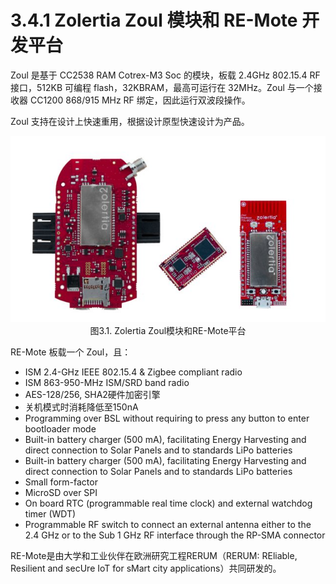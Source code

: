# 3.4.1 Zolertia Zoul 模块和 RE-Mote 开发平台

Zoul 是基于 CC2538 RAM Cotrex-M3 Soc 的模块，板载 2.4GHz 802.15.4 RF 接口，512KB 可编程 flash，32KBRAM，最高可运行在 32MHz。Zoul 与一个接收器 CC1200 868/915 MHz RF 绑定，因此运行双波段操作。

Zoul 支持在设计上快速重用，根据设计原型快速设计为产品。

<center><img src="../images/iot_in_five_days/3/image001.jpg" /></center>
<center>图3.1. Zolertia Zoul模块和RE-Mote平台</center>

RE-Mote 板载一个 Zoul，且：
* ISM 2.4-GHz IEEE 802.15.4 & Zigbee compliant radio
* ISM 863-950-MHz ISM/SRD band radio
* AES-128/256, SHA2硬件加密引擎
* 关机模式时消耗降低至150nA
* Programming over BSL without requiring to press any button to enter bootloader mode
* Built-in battery charger (500 mA), facilitating Energy Harvesting and direct connection to Solar Panels and to standards LiPo batteries
* Built-in battery charger (500 mA), facilitating Energy Harvesting and direct connection to Solar Panels and to standards LiPo batteries
* Small form-factor
* MicroSD over SPI
* On board RTC (programmable real time clock) and external watchdog timer (WDT)
* Programmable RF switch to connect an external antenna either to the 2.4 GHz or to the Sub 1 GHz RF interface through the RP-SMA connector

RE-Mote是由大学和工业伙伴在欧洲研究工程RERUM（RERUM: REliable, Resilient and secUre IoT for sMart city applications）共同研发的。